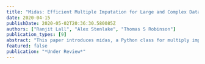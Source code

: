 ```yaml
---
title: "Midas: Efficient Multiple Imputation for Large and Complex Data in Python"
date: 2020-04-15
publishDate: 2020-05-02T20:36:30.580085Z
authors: ["Ranjit Lall", "Alex Stenlake", "Thomas S Robinson"]
publication_types: [9]
abstract: "This paper introduces midas, a Python class for multiply imputing missing values based on neural network methods that is particularly well suited to large and complex data. midas implements a new approach to multiple imputation that involves introducing an additional portion of missingness into the dataset, attempting to reconstruct this portion with a type of unsupervised neural network known as a denoising autoencoder, and using the resulting model to draw imputations of originally missing values. These steps are implemented with a fast, scalable, and flexible algorithm that expands both the quantity and the range of data that can be analyzed with multiple imputation. To help users optimize the algorithm for their specific application, midas offers a variety of user-friendly tools for calibrating and validating the imputation model. We provide a comprehensive guide to these functionalities and demonstrate their usage on a sizable real dataset."
featured: false
publication: "*Under Review*"
---
```

